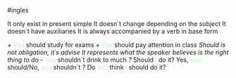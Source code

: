 #ingles

It only exist in present simple
It doesn´t change depending on the subject
It doesn´t have auxiliaries
It is always accompanied by a verb in base form

*+* <span style="color:#bbfabb">You</span> should study for exams
*+* <span style="color:#bbfabb">You</span> should pay attention in class
*Should is not obligation, it´s advise
It represents what the speaker believes is the right thing to do*
*-* <span style="color:#bbfabb">You</span> shouldn´t drink to much
*?* Should <span style="color:#bbfabb">I</span> do it?
	Yes, <span style="color:#bbfabb">you</span> should/No, <span style="color:#bbfabb">you</span> shouldn´t
*?* Do <span style="color:#bbfabb">you</span> think <span style="color:#bbfabb">I</span> should do it? 
